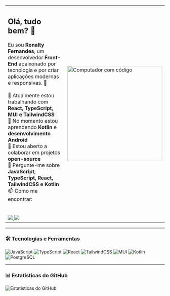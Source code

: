 <table>
  <tr>
    <td>
      <h2>Olá, tudo bem? 👋</h2>
      Eu sou <strong>Ronalty Fernandes</strong>, um desenvolvedor <strong>Front-End</strong> apaixonado por tecnologia e por criar aplicações modernas e responsivas. 🚀  
      <br/><br/>
      🔭 Atualmente estou trabalhando com <strong>React, TypeScript, MUI e TailwindCSS</strong>  
      <br/>🌱 No momento estou aprendendo <strong>Kotlin</strong> e <strong>desenvolvimento Android</strong>  
      <br/>👯 Estou aberto a colaborar em projetos <strong>open-source</strong>  
      <br/>💬 Pergunte-me sobre <strong>JavaScript, TypeScript, React, TailwindCSS e Kotlin</strong>  
      <br/>📫 Como me encontrar:  
      <br/>
      <br></br>
      <a href="https://www.linkedin.com/in/ronaltyfernandes">
        <img src="https://img.shields.io/badge/LinkedIn-0077B5?style=for-the-badge&logo=linkedin&logoColor=white" />
      </a>
      <a href="https://ronaltyfernandes.dev">
        <img src="https://img.shields.io/badge/Portfólio-000?style=for-the-badge&logo=vercel&logoColor=white" />
      </a>
    </td>
    <td>
      <img src="[./cf11e96e-edb0-4ac0-8a49-2a7ceff807d4.png](https://user-images.githubusercontent.com/97471199/164148375-75b79a9a-77a4-43df-b3fd-b6472d8a8670.png)" alt="Computador com código" width="300"/>
    </td>
  </tr>
</table>

---

### 🛠️ Tecnologias e Ferramentas
![JavaScript](https://img.shields.io/badge/JavaScript-F7DF1E?style=flat&logo=javascript&logoColor=black)
![TypeScript](https://img.shields.io/badge/TypeScript-3178C6?style=flat&logo=typescript&logoColor=white)
![React](https://img.shields.io/badge/React-20232A?style=flat&logo=react&logoColor=61DAFB)
![TailwindCSS](https://img.shields.io/badge/TailwindCSS-06B6D4?style=flat&logo=tailwindcss&logoColor=white)
![MUI](https://img.shields.io/badge/MUI-007FFF?style=flat&logo=mui&logoColor=white)
![Kotlin](https://img.shields.io/badge/Kotlin-0095D5?style=flat&logo=kotlin&logoColor=white)
![PostgreSQL](https://img.shields.io/badge/PostgreSQL-316192?style=flat&logo=postgresql&logoColor=white)

---

### 📊 Estatísticas do GitHub
![Estatísticas do GitHub](https://github-readme-stats.vercel.app/api?username=ronaltyfernandes&show_icons=true&theme=tokyonight)

